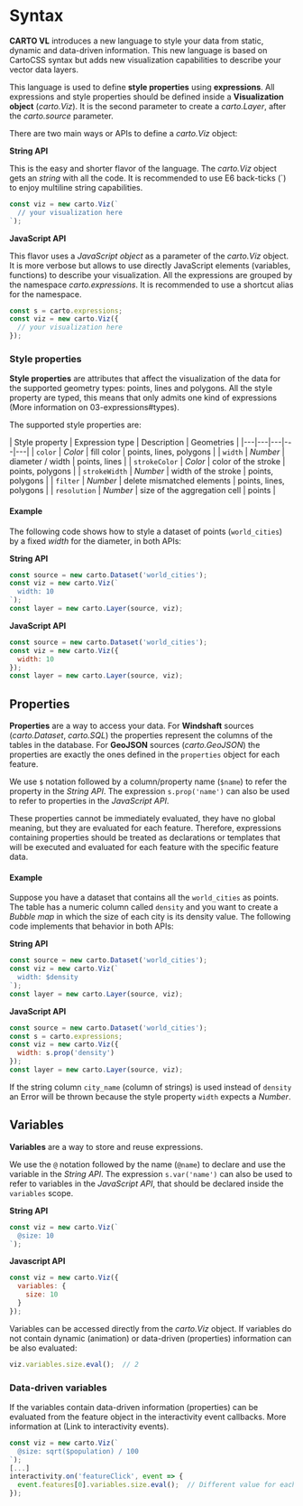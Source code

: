 # Syntax

**CARTO VL** introduces a new language to style your data from static, dynamic and data-driven information. This new language is based on CartoCSS syntax but adds new visualization capabilities to describe your vector data layers.

This language is used to define **style properties** using **expressions**. All expressions and style properties should be defined inside a **Visualization object** (*carto.Viz*). It is the second parameter to create a *carto.Layer*, after the *carto.source* parameter.

There are two main ways or APIs to define a *carto.Viz* object:

**String API**

This is the easy and shorter flavor of the language. The *carto.Viz* object gets an *string* with all the code. It is recommended to use E6 back-ticks (\`) to enjoy multiline string capabilities.

```js
const viz = new carto.Viz(`
  // your visualization here
`);
```

**JavaScript API**

This flavor uses a *JavaScript object* as a parameter of the *carto.Viz* object. It is more verbose but allows to use directly JavaScript elements (variables, functions) to describe your visualization. All the expressions are grouped by the namespace *carto.expressions*. It is recommended to use a shortcut alias for the namespace.

```js
const s = carto.expressions;
const viz = new carto.Viz({
  // your visualization here
});
```

### Style properties

**Style properties** are attributes that affect the visualization of the data for the supported geometry types: points, lines and polygons. All the style property are typed, this means that only admits one kind of expressions (More information on 03-expressions#types).

The supported style properties are:

| Style property | Expression type | Description | Geometries |
|---|---|---|---|---|
| `color` | *Color* | fill color | points, lines, polygons |
| `width` | *Number* | diameter / width | points, lines |
| `strokeColor` | *Color* | color of the stroke | points, polygons |
| `strokeWidth` | *Number* | width of the stroke | points, polygons |
| `filter` | *Number* | delete mismatched elements | points, lines, polygons |
| `resolution` | *Number* | size of the aggregation cell | points |

#### Example

The following code shows how to style a dataset of points (`world_cities`) by a fixed *width* for the diameter, in both APIs:

**String API**

```js
const source = new carto.Dataset('world_cities');
const viz = new carto.Viz(`
  width: 10
`);
const layer = new carto.Layer(source, viz);
```

**JavaScript API**

```js
const source = new carto.Dataset('world_cities');
const viz = new carto.Viz({
  width: 10
});
const layer = new carto.Layer(source, viz);
```

## Properties

**Properties** are a way to access your data. For **Windshaft** sources (*carto.Dataset*, *carto.SQL*) the properties represent the columns of the tables in the database. For **GeoJSON** sources (*carto.GeoJSON*) the properties are exactly the ones defined in the `properties` object for each feature.

We use `$` notation followed by a column/property name (`$name`) to refer the property in the *String API*. The expression `s.prop('name')` can also be used to refer to properties in the *JavaScript API*.

These properties cannot be immediately evaluated, they have no global meaning, but they are evaluated for each feature. Therefore, expressions containing properties should be treated as declarations or templates that will be executed and evaluated for each feature with the specific feature data.

#### Example

Suppose you have a dataset that contains all the `world_cities` as points. The table has a numeric column called `density` and you want to create a *Bubble map* in which the size of each city is its density value. The following code implements that behavior in both APIs:

**String API**

```js
const source = new carto.Dataset('world_cities');
const viz = new carto.Viz(`
  width: $density
`);
const layer = new carto.Layer(source, viz);
```

**JavaScript API**

```js
const source = new carto.Dataset('world_cities');
const s = carto.expressions;
const viz = new carto.Viz({
  width: s.prop('density')
});
const layer = new carto.Layer(source, viz);
```

If the string column `city_name` (column of strings) is used instead of `density` an Error will be thrown because the style property `width` expects a *Number*.

## Variables

**Variables** are a way to store and reuse expressions.

We use the `@` notation followed by the name (`@name`) to declare and use the variable in the *String API*. The expression `s.var('name')` can also be used to refer to variables in the *JavaScript API*, that should be declared inside the `variables` scope.

**String API**

```js
const viz = new carto.Viz(`
  @size: 10
`);
```

**Javascript API**

```js
const viz = new carto.Viz({
  variables: {
    size: 10
  }
});
```

Variables can be accessed directly from the *carto.Viz* object. If variables do not contain dynamic (animation) or data-driven (properties) information can be also evaluated:

```js
viz.variables.size.eval();  // 2
```

### Data-driven variables

If the variables contain data-driven information (properties) can be evaluated from the feature object in the interactivity event callbacks. More information at (Link to interactivity events).

```js
const viz = new carto.Viz(`
  @size: sqrt($population) / 100
`);
[...]
interactivity.on('featureClick', event => {
  event.features[0].variables.size.eval();  // Different value for each clicked feature
});
```
